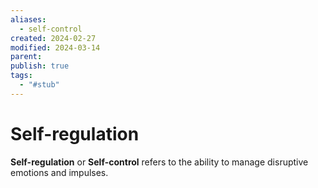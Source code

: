 ```yaml
---
aliases:
  - self-control
created: 2024-02-27
modified: 2024-03-14
parent: 
publish: true
tags:
  - "#stub"
---
```


# Self-regulation
**Self-regulation** or **Self-control** refers to the ability to manage disruptive emotions and impulses.